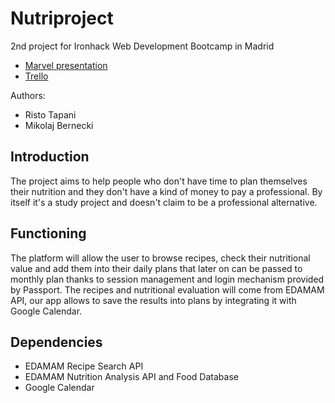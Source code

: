 # Nutriproject
2nd project for Ironhack Web Development Bootcamp in Madrid
- [Marvel presentation](https://marvelapp.com/15h3gc0g/screen/41586000)
- [Trello](https://trello.com/b/CHRriyTS/proyecto-2-ironhack)

Authors: 
  * Risto Tapani 
  * Mikolaj Bernecki
  
## Introduction
The project aims to help people who don't have time to plan themselves their nutrition and they don't have a kind of money to pay a professional. By itself it's a study project and doesn't claim to be a professional alternative.

## Functioning
The platform will allow the user to browse recipes, check their nutritional value and add them into their daily plans that later on can be passed to monthly plan thanks to session management and login mechanism provided by Passport. The recipes and nutritional evaluation will come from EDAMAM API, our app allows to save the results into plans by integrating it with Google Calendar.

## Dependencies
- EDAMAM Recipe Search API
- EDAMAM Nutrition Analysis API and Food Database
- Google Calendar
